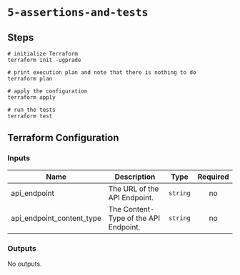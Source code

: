 # `5-assertions-and-tests`

## Steps

```shell
# initialize Terraform
terraform init -ugprade

# print execution plan and note that there is nothing to do
terraform plan

# apply the configuration
terraform apply

# run the tests
terraform test
```

## Terraform Configuration

<!-- BEGIN_TF_DOCS -->
### Inputs

| Name | Description | Type | Required |
|------|-------------|------|:--------:|
| api_endpoint | The URL of the API Endpoint. | `string` | no |
| api_endpoint_content_type | The Content-Type of the API Endpoint. | `string` | no |

### Outputs

No outputs.
<!-- END_TF_DOCS -->
